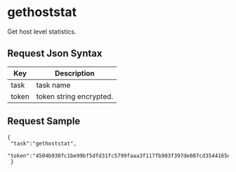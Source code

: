 # gethoststat

Get host level statistics.

## Request Json Syntax

| **Key** | **Description** |
| --- | --- |
| task | task name |
| token | token string encrypted. |


## Request Sample

```
{
 "task":"gethoststat",
 "token":"4504b930fc1be99bf5dfd31fc5799faaa3f117fb903f397de087cd3544165d857926f07dd201b6aa"
 }
```
